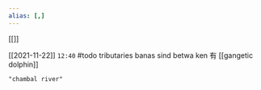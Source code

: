 ```yaml
---
alias: [,]
---
```

[[]]

[[2021-11-22]]  `12:40` #todo 
tributaries
banas
sind
betwa
ken
有 [[gangetic dolphin]]
```query 2022-03-16 23:58
"chambal river"
```